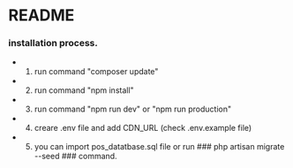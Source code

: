 # README #

### installation process. ###

* 1. run command "composer update"
* 2. run command "npm install"
* 3. run command "npm run dev" or "npm run production"
* 4. creare .env file and add CDN_URL (check .env.example file)
* 5. you can import pos_datatbase.sql file or run ### php artisan migrate --seed ### command. 

